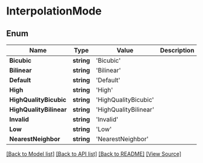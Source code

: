 ﻿# InterpolationMode


## Enum
Name | Type | Value | Description
------------ | ------------- | ------------- | -------------
**Bicubic** | **string** | 'Bicubic' | 
**Bilinear** | **string** | 'Bilinear' | 
**Default** | **string** | 'Default' | 
**High** | **string** | 'High' | 
**HighQualityBicubic** | **string** | 'HighQualityBicubic' | 
**HighQualityBilinear** | **string** | 'HighQualityBilinear' | 
**Invalid** | **string** | 'Invalid' | 
**Low** | **string** | 'Low' | 
**NearestNeighbor** | **string** | 'NearestNeighbor' | 

[[Back to Model list]](../README.md#documentation-for-models) [[Back to API list]](../README.md#documentation-for-api-endpoints) [[Back to README]](../README.md) [[View Source]](../src/models/interpolationMode.ts)

